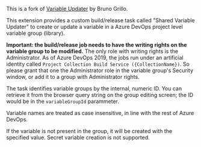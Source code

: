 This is a fork of [Variable Updater](https://github.com/lanalua/azure-pipeline-variables-updater) by Bruno Grillo.

This extension provides a custom build/release task called "Shared Variable Updater" to create or update a
variable in a Azure DevOps project level variable group (library).

**Important: the build/release job needs to have the writing rights
on the variable group to be modified.** The only role with writing rights is the Administrator.
As of Azure DevOps 2019, the jobs run under an artificial identity called 
`Project Collection Build Service ({CollectionName})`. So please grant that one the
Administrator role in the variable group's Security window, or add it to a group with
Administrator rights.

The task identifies variable groups by the internal, numeric ID. You can retrieve it
from the browser query string on the group editing screen; the ID would be in the `variableGroupId`
parammeter.

Variable names are treated as case insensitive, in line with the rest of Azure DevOps.

If the variable is not present in the group, it will be created with the specified value.
Secret variable creation is not supported.
